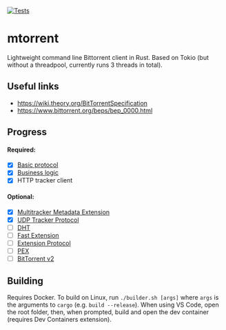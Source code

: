 [![Tests](https://github.com/DanglingPointer/mtorrent/actions/workflows/rust.yml/badge.svg)](https://github.com/DanglingPointer/mtorrent/actions/workflows/rust.yml)

# mtorrent
Lightweight command line Bittorrent client in Rust. Based on Tokio (but without a threadpool, currently runs 3 threads in total).

## Useful links
- https://wiki.theory.org/BitTorrentSpecification
- https://www.bittorrent.org/beps/bep_0000.html

## Progress
#### Required:
- [x] [Basic protocol](https://www.bittorrent.org/beps/bep_0003.html)
- [x] [Business logic](https://wiki.theory.org/BitTorrentSpecification#Algorithms)
- [x] HTTP tracker client
#### Optional:
- [x] [Multitracker Metadata Extension](https://www.bittorrent.org/beps/bep_0012.html)
- [x] [UDP Tracker Protocol](https://www.bittorrent.org/beps/bep_0015.html)
- [ ] [DHT](https://www.bittorrent.org/beps/bep_0005.html)
- [ ] [Fast Extension](https://www.bittorrent.org/beps/bep_0006.html)
- [ ] [Extension Protocol](https://www.bittorrent.org/beps/bep_0010.html)
- [ ] [PEX](https://www.bittorrent.org/beps/bep_0011.html)
- [ ] [BitTorrent v2](http://bittorrent.org/beps/bep_0052.html)

## Building

Requires Docker. To build on Linux, run `./builder.sh [args]` where `args` is the arguments to `cargo` (e.g. `build --release`). When using VS Code, open the root folder, then, when prompted, build and open the dev container (requires Dev Containers extension).
